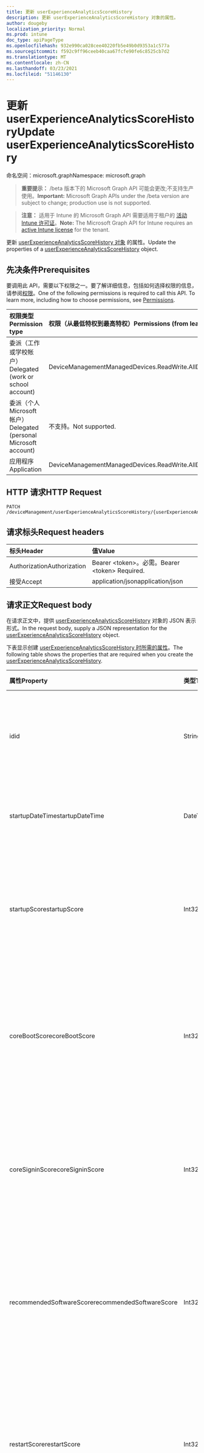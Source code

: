 ```yaml
---
title: 更新 userExperienceAnalyticsScoreHistory
description: 更新 userExperienceAnalyticsScoreHistory 对象的属性。
author: dougeby
localization_priority: Normal
ms.prod: intune
doc_type: apiPageType
ms.openlocfilehash: 932e990ca028cee40220fb5e49b0d9353a1c577a
ms.sourcegitcommit: f592c9ff96ceeb40caa67fcfe90fe6c8525cb7d2
ms.translationtype: MT
ms.contentlocale: zh-CN
ms.lasthandoff: 03/23/2021
ms.locfileid: "51146130"
---
```

# <a name="update-userexperienceanalyticsscorehistory"></a><span data-ttu-id="97ced-103">更新 userExperienceAnalyticsScoreHistory</span><span class="sxs-lookup"><span data-stu-id="97ced-103">Update userExperienceAnalyticsScoreHistory</span></span>

<span data-ttu-id="97ced-104">命名空间：microsoft.graph</span><span class="sxs-lookup"><span data-stu-id="97ced-104">Namespace: microsoft.graph</span></span>

> <span data-ttu-id="97ced-105">**重要提示：** /beta 版本下的 Microsoft Graph API 可能会更改;不支持生产使用。</span><span class="sxs-lookup"><span data-stu-id="97ced-105">**Important:** Microsoft Graph APIs under the /beta version are subject to change; production use is not supported.</span></span>

> <span data-ttu-id="97ced-106">**注意：** 适用于 Intune 的 Microsoft Graph API 需要适用于租户的 [活动 Intune 许可证](https://go.microsoft.com/fwlink/?linkid=839381)。</span><span class="sxs-lookup"><span data-stu-id="97ced-106">**Note:** The Microsoft Graph API for Intune requires an [active Intune license](https://go.microsoft.com/fwlink/?linkid=839381) for the tenant.</span></span>

<span data-ttu-id="97ced-107">更新 [userExperienceAnalyticsScoreHistory 对象](../resources/intune-devices-userexperienceanalyticsscorehistory.md) 的属性。</span><span class="sxs-lookup"><span data-stu-id="97ced-107">Update the properties of a [userExperienceAnalyticsScoreHistory](../resources/intune-devices-userexperienceanalyticsscorehistory.md) object.</span></span>

## <a name="prerequisites"></a><span data-ttu-id="97ced-108">先决条件</span><span class="sxs-lookup"><span data-stu-id="97ced-108">Prerequisites</span></span>
<span data-ttu-id="97ced-p101">要调用此 API，需要以下权限之一。要了解详细信息，包括如何选择权限的信息，请参阅[权限](/graph/permissions-reference)。</span><span class="sxs-lookup"><span data-stu-id="97ced-p101">One of the following permissions is required to call this API. To learn more, including how to choose permissions, see [Permissions](/graph/permissions-reference).</span></span>

|<span data-ttu-id="97ced-111">权限类型</span><span class="sxs-lookup"><span data-stu-id="97ced-111">Permission type</span></span>|<span data-ttu-id="97ced-112">权限（从最低特权到最高特权）</span><span class="sxs-lookup"><span data-stu-id="97ced-112">Permissions (from least to most privileged)</span></span>|
|:---|:---|
|<span data-ttu-id="97ced-113">委派（工作或学校帐户）</span><span class="sxs-lookup"><span data-stu-id="97ced-113">Delegated (work or school account)</span></span>|<span data-ttu-id="97ced-114">DeviceManagementManagedDevices.ReadWrite.All</span><span class="sxs-lookup"><span data-stu-id="97ced-114">DeviceManagementManagedDevices.ReadWrite.All</span></span>|
|<span data-ttu-id="97ced-115">委派（个人 Microsoft 帐户）</span><span class="sxs-lookup"><span data-stu-id="97ced-115">Delegated (personal Microsoft account)</span></span>|<span data-ttu-id="97ced-116">不支持。</span><span class="sxs-lookup"><span data-stu-id="97ced-116">Not supported.</span></span>|
|<span data-ttu-id="97ced-117">应用程序</span><span class="sxs-lookup"><span data-stu-id="97ced-117">Application</span></span>|<span data-ttu-id="97ced-118">DeviceManagementManagedDevices.ReadWrite.All</span><span class="sxs-lookup"><span data-stu-id="97ced-118">DeviceManagementManagedDevices.ReadWrite.All</span></span>|

## <a name="http-request"></a><span data-ttu-id="97ced-119">HTTP 请求</span><span class="sxs-lookup"><span data-stu-id="97ced-119">HTTP Request</span></span>
<!-- {
  "blockType": "ignored"
}
-->
``` http
PATCH /deviceManagement/userExperienceAnalyticsScoreHistory/{userExperienceAnalyticsScoreHistoryId}
```

## <a name="request-headers"></a><span data-ttu-id="97ced-120">请求标头</span><span class="sxs-lookup"><span data-stu-id="97ced-120">Request headers</span></span>
|<span data-ttu-id="97ced-121">标头</span><span class="sxs-lookup"><span data-stu-id="97ced-121">Header</span></span>|<span data-ttu-id="97ced-122">值</span><span class="sxs-lookup"><span data-stu-id="97ced-122">Value</span></span>|
|:---|:---|
|<span data-ttu-id="97ced-123">Authorization</span><span class="sxs-lookup"><span data-stu-id="97ced-123">Authorization</span></span>|<span data-ttu-id="97ced-124">Bearer &lt;token&gt;。必需。</span><span class="sxs-lookup"><span data-stu-id="97ced-124">Bearer &lt;token&gt; Required.</span></span>|
|<span data-ttu-id="97ced-125">接受</span><span class="sxs-lookup"><span data-stu-id="97ced-125">Accept</span></span>|<span data-ttu-id="97ced-126">application/json</span><span class="sxs-lookup"><span data-stu-id="97ced-126">application/json</span></span>|

## <a name="request-body"></a><span data-ttu-id="97ced-127">请求正文</span><span class="sxs-lookup"><span data-stu-id="97ced-127">Request body</span></span>
<span data-ttu-id="97ced-128">在请求正文中，提供 [userExperienceAnalyticsScoreHistory](../resources/intune-devices-userexperienceanalyticsscorehistory.md) 对象的 JSON 表示形式。</span><span class="sxs-lookup"><span data-stu-id="97ced-128">In the request body, supply a JSON representation for the [userExperienceAnalyticsScoreHistory](../resources/intune-devices-userexperienceanalyticsscorehistory.md) object.</span></span>

<span data-ttu-id="97ced-129">下表显示创建 [userExperienceAnalyticsScoreHistory 时所需的属性](../resources/intune-devices-userexperienceanalyticsscorehistory.md)。</span><span class="sxs-lookup"><span data-stu-id="97ced-129">The following table shows the properties that are required when you create the [userExperienceAnalyticsScoreHistory](../resources/intune-devices-userexperienceanalyticsscorehistory.md).</span></span>

|<span data-ttu-id="97ced-130">属性</span><span class="sxs-lookup"><span data-stu-id="97ced-130">Property</span></span>|<span data-ttu-id="97ced-131">类型</span><span class="sxs-lookup"><span data-stu-id="97ced-131">Type</span></span>|<span data-ttu-id="97ced-132">说明</span><span class="sxs-lookup"><span data-stu-id="97ced-132">Description</span></span>|
|:---|:---|:---|
|<span data-ttu-id="97ced-133">id</span><span class="sxs-lookup"><span data-stu-id="97ced-133">id</span></span>|<span data-ttu-id="97ced-134">String</span><span class="sxs-lookup"><span data-stu-id="97ced-134">String</span></span>|<span data-ttu-id="97ced-135">用户体验分析设备启动过程的唯一标识符。</span><span class="sxs-lookup"><span data-stu-id="97ced-135">The unique identifier of the user experience analytics device startup process.</span></span>|
|<span data-ttu-id="97ced-136">startupDateTime</span><span class="sxs-lookup"><span data-stu-id="97ced-136">startupDateTime</span></span>|<span data-ttu-id="97ced-137">DateTimeOffset</span><span class="sxs-lookup"><span data-stu-id="97ced-137">DateTimeOffset</span></span>|<span data-ttu-id="97ced-138">用户体验分析设备启动日期时间。</span><span class="sxs-lookup"><span data-stu-id="97ced-138">The user experience analytics device startup date time.</span></span>|
|<span data-ttu-id="97ced-139">startupScore</span><span class="sxs-lookup"><span data-stu-id="97ced-139">startupScore</span></span>|<span data-ttu-id="97ced-140">Int32</span><span class="sxs-lookup"><span data-stu-id="97ced-140">Int32</span></span>|<span data-ttu-id="97ced-141">用户体验分析设备启动分数。</span><span class="sxs-lookup"><span data-stu-id="97ced-141">User experience analytics device startup score.</span></span> <span data-ttu-id="97ced-142">分数范围为 0-100，100 是理想分数。</span><span class="sxs-lookup"><span data-stu-id="97ced-142">Score will be in the range 0-100, 100 is the ideal score.</span></span>|
|<span data-ttu-id="97ced-143">coreBootScore</span><span class="sxs-lookup"><span data-stu-id="97ced-143">coreBootScore</span></span>|<span data-ttu-id="97ced-144">Int32</span><span class="sxs-lookup"><span data-stu-id="97ced-144">Int32</span></span>|<span data-ttu-id="97ced-145">用户体验分析设备核心启动分数。</span><span class="sxs-lookup"><span data-stu-id="97ced-145">The user experience analytics device core boot score.</span></span> <span data-ttu-id="97ced-146">分数范围为 0-100，100 是理想分数。</span><span class="sxs-lookup"><span data-stu-id="97ced-146">Score will be in the range 0-100, 100 is the ideal score.</span></span>|
|<span data-ttu-id="97ced-147">coreSigninScore</span><span class="sxs-lookup"><span data-stu-id="97ced-147">coreSigninScore</span></span>|<span data-ttu-id="97ced-148">Int32</span><span class="sxs-lookup"><span data-stu-id="97ced-148">Int32</span></span>|<span data-ttu-id="97ced-149">用户体验分析设备核心登录分数。</span><span class="sxs-lookup"><span data-stu-id="97ced-149">The User experience analytics device core sign-in score.</span></span> <span data-ttu-id="97ced-150">分数范围为 0-100，100 是理想分数。</span><span class="sxs-lookup"><span data-stu-id="97ced-150">Score will be in the range 0-100, 100 is the ideal score.</span></span>|
|<span data-ttu-id="97ced-151">recommendedSoftwareScore</span><span class="sxs-lookup"><span data-stu-id="97ced-151">recommendedSoftwareScore</span></span>|<span data-ttu-id="97ced-152">Int32</span><span class="sxs-lookup"><span data-stu-id="97ced-152">Int32</span></span>|<span data-ttu-id="97ced-153">用户体验分析设备核心登录分数。</span><span class="sxs-lookup"><span data-stu-id="97ced-153">The User experience analytics device core sign-in score.</span></span> <span data-ttu-id="97ced-154">分数范围为 0-100，100 是理想分数。</span><span class="sxs-lookup"><span data-stu-id="97ced-154">Score will be in the range 0-100, 100 is the ideal score.</span></span>|
|<span data-ttu-id="97ced-155">restartScore</span><span class="sxs-lookup"><span data-stu-id="97ced-155">restartScore</span></span>|<span data-ttu-id="97ced-156">Int32</span><span class="sxs-lookup"><span data-stu-id="97ced-156">Int32</span></span>|<span data-ttu-id="97ced-157">重启分数。</span><span class="sxs-lookup"><span data-stu-id="97ced-157">Restart score.</span></span> <span data-ttu-id="97ced-158">分数将在 0-100 之间，100 是理想分数，0 表示重启过多。</span><span class="sxs-lookup"><span data-stu-id="97ced-158">Score will be in the range 0-100, 100 is the ideal score, 0 indicates excessive restarts.</span></span> <span data-ttu-id="97ced-159">有效值为 0 到 9999999</span><span class="sxs-lookup"><span data-stu-id="97ced-159">Valid values 0 to 9999999</span></span>|



## <a name="response"></a><span data-ttu-id="97ced-160">响应</span><span class="sxs-lookup"><span data-stu-id="97ced-160">Response</span></span>
<span data-ttu-id="97ced-161">如果成功，此方法在响应正文中返回 响应代码和更新的 `200 OK` [userExperienceAnalyticsScoreHistory](../resources/intune-devices-userexperienceanalyticsscorehistory.md) 对象。</span><span class="sxs-lookup"><span data-stu-id="97ced-161">If successful, this method returns a `200 OK` response code and an updated [userExperienceAnalyticsScoreHistory](../resources/intune-devices-userexperienceanalyticsscorehistory.md) object in the response body.</span></span>

## <a name="example"></a><span data-ttu-id="97ced-162">示例</span><span class="sxs-lookup"><span data-stu-id="97ced-162">Example</span></span>

### <a name="request"></a><span data-ttu-id="97ced-163">请求</span><span class="sxs-lookup"><span data-stu-id="97ced-163">Request</span></span>
<span data-ttu-id="97ced-164">下面是一个请求示例。</span><span class="sxs-lookup"><span data-stu-id="97ced-164">Here is an example of the request.</span></span>
``` http
PATCH https://graph.microsoft.com/beta/deviceManagement/userExperienceAnalyticsScoreHistory/{userExperienceAnalyticsScoreHistoryId}
Content-type: application/json
Content-length: 266

{
  "@odata.type": "#microsoft.graph.userExperienceAnalyticsScoreHistory",
  "startupDateTime": "2017-01-01T00:03:13.1084278-08:00",
  "startupScore": 12,
  "coreBootScore": 13,
  "coreSigninScore": 15,
  "recommendedSoftwareScore": 8,
  "restartScore": 12
}
```

### <a name="response"></a><span data-ttu-id="97ced-165">响应</span><span class="sxs-lookup"><span data-stu-id="97ced-165">Response</span></span>
<span data-ttu-id="97ced-p107">下面是一个响应示例。注意：为了简单起见，可能会将此处所示的响应对象截断。将从实际调用中返回所有属性。</span><span class="sxs-lookup"><span data-stu-id="97ced-p107">Here is an example of the response. Note: The response object shown here may be truncated for brevity. All of the properties will be returned from an actual call.</span></span>
``` http
HTTP/1.1 200 OK
Content-Type: application/json
Content-Length: 315

{
  "@odata.type": "#microsoft.graph.userExperienceAnalyticsScoreHistory",
  "id": "d15e3ba8-3ba8-d15e-a83b-5ed1a83b5ed1",
  "startupDateTime": "2017-01-01T00:03:13.1084278-08:00",
  "startupScore": 12,
  "coreBootScore": 13,
  "coreSigninScore": 15,
  "recommendedSoftwareScore": 8,
  "restartScore": 12
}
```





